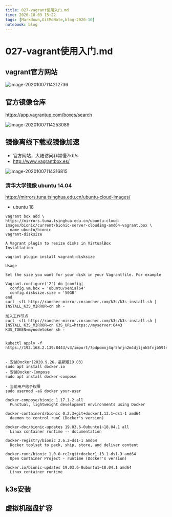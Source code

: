 ```yaml
---
title: 027-vagrant使用入门.md
time: 2020-10-03 15:22
tags: [Markdown,GitMdNote,blog-2020-10]
notebook: blog
---
```


# 027-vagrant使用入门.md

## vagrant官方网站

![image-20201007114212736](https://gitee.com/yctxkj/imagerepo/raw/master/image-20201007114212736.png)

## 官方镜像仓库



https://app.vagrantup.com/boxes/search

![image-20201007114253089](https://gitee.com/yctxkj/imagerepo/raw/master/image-20201007114253089.png)

## 镜像离线下载或镜像加速

- 官方网站，大陆访问非常慢7kb/s
- http://www.vagrantbox.es/

![image-20201007114316815](https://gitee.com/yctxkj/imagerepo/raw/master/image-20201007114316815.png)

### 清华大学镜像 ubuntu 14.04 

https://mirrors.tuna.tsinghua.edu.cn/ubuntu-cloud-images/

- ubuntu 18

```
vagrant box add \
https://mirrors.tuna.tsinghua.edu.cn/ubuntu-cloud-images/bionic/current/bionic-server-cloudimg-amd64-vagrant.box \
--name ubuntu/bionic
vagrant-disksize

A Vagrant plugin to resize disks in VirtualBox
Installation

vagrant plugin install vagrant-disksize

Usage

Set the size you want for your disk in your Vagrantfile. For example

Vagrant.configure('2') do |config|
  config.vm.box = 'ubuntu/xenial64'
  config.disksize.size = '50GB'
end
curl -sfL http://rancher-mirror.cnrancher.com/k3s/k3s-install.sh | INSTALL_K3S_MIRROR=cn sh -

加入工作节点
curl -sfL http://rancher-mirror.cnrancher.com/k3s/k3s-install.sh | INSTALL_K3S_MIRROR=cn K3S_URL=https://myserver:6443 K3S_TOKEN=mynodetoken sh -


kubectl apply -f https://192.168.2.139:8443/v3/import/7pdpdmnj4qr5hrjn2m4djljnk5fnjb59ln8tvkbrwgdhgphlpmxgbh.yaml


- 安装Docker(2020.9.26，最新版19.03)
sudo apt install docker.io
- 安装Docker-Compose
sudo apt install docker-compose

- 当前用户给予权限
sudo usermod -aG docker your-user

docker-compose/bionic 1.17.1-2 all
  Punctual, lightweight development environments using Docker

docker-containerd/bionic 0.2.3+git+docker1.13.1~ds1-1 amd64
  daemon to control runC (Docker's version)

docker-doc/bionic-updates 19.03.6-0ubuntu1~18.04.1 all
  Linux container runtime -- documentation

docker-registry/bionic 2.6.2~ds1-1 amd64
  Docker toolset to pack, ship, store, and deliver content

docker-runc/bionic 1.0.0~rc2+git+docker1.13.1~ds1-3 amd64
  Open Container Project - runtime (Docker's version)

docker.io/bionic-updates 19.03.6-0ubuntu1~18.04.1 amd64
  Linux container runtime
```

## k3s安装

## 虚拟机磁盘扩容
